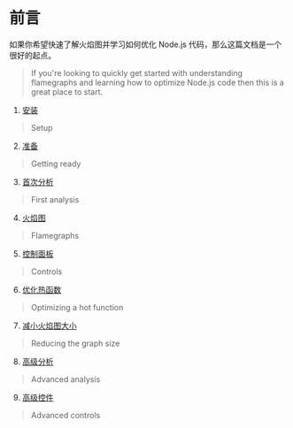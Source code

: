 # 前言

如果你希望快速了解火焰图并学习如何优化 Node.js 代码，那么这篇文档是一个很好的起点。
> If you're looking to quickly get started with understanding flamegraphs and learning how to optimize Node.js code then this is a great place to start.

1. [安装](./setup.html)
> Setup
2. [准备](./getting_ready.html)
> Getting ready
3. [首次分析](./first_analysis.html)
> First analysis
4. [火焰图](./flamegraphs.html)
> Flamegraphs
5. [控制面板](./controls.html)
> Controls
6. [优化热函数](./optimizing_a_hot_function.html)
> Optimizing a hot function
7. [减小火焰图大小](./reducing_the_graph_size.html)
> Reducing the graph size
8. [高级分析](./advanced_analysis.html)
> Advanced analysis
9. [高级控件](./advanced_controls.html)
> Advanced controls